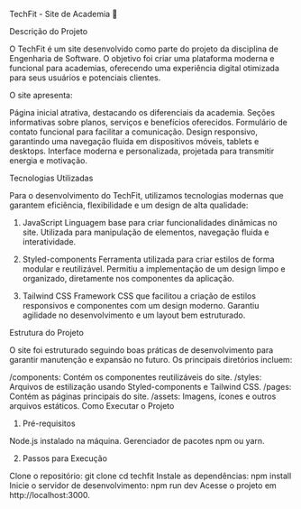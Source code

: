 TechFit - Site de Academia 💪

Descrição do Projeto

O TechFit é um site desenvolvido como parte do projeto da disciplina de Engenharia de Software. O objetivo foi criar uma plataforma moderna e funcional para academias, oferecendo uma experiência digital otimizada para seus usuários e potenciais clientes.

O site apresenta:

Página inicial atrativa, destacando os diferenciais da academia.
Seções informativas sobre planos, serviços e benefícios oferecidos.
Formulário de contato funcional para facilitar a comunicação.
Design responsivo, garantindo uma navegação fluida em dispositivos móveis, tablets e desktops.
Interface moderna e personalizada, projetada para transmitir energia e motivação.

Tecnologias Utilizadas

Para o desenvolvimento do TechFit, utilizamos tecnologias modernas que garantem eficiência, flexibilidade e um design de alta qualidade:

1. JavaScript
Linguagem base para criar funcionalidades dinâmicas no site.
Utilizada para manipulação de elementos, navegação fluida e interatividade.

2. Styled-components
Ferramenta utilizada para criar estilos de forma modular e reutilizável.
Permitiu a implementação de um design limpo e organizado, diretamente nos componentes da aplicação.

3. Tailwind CSS
Framework CSS que facilitou a criação de estilos responsivos e componentes com um design moderno.
Garantiu agilidade no desenvolvimento e um layout bem estruturado.

Estrutura do Projeto

O site foi estruturado seguindo boas práticas de desenvolvimento para garantir manutenção e expansão no futuro. Os principais diretórios incluem:

/components: Contém os componentes reutilizáveis do site.
/styles: Arquivos de estilização usando Styled-components e Tailwind CSS.
/pages: Contém as páginas principais do site.
/assets: Imagens, ícones e outros arquivos estáticos.
Como Executar o Projeto

1. Pré-requisitos

Node.js instalado na máquina.
Gerenciador de pacotes npm ou yarn.

2. Passos para Execução

Clone o repositório:
git clone
cd techfit
Instale as dependências:
npm install
Inicie o servidor de desenvolvimento:
npm run dev
Acesse o projeto em http://localhost:3000.